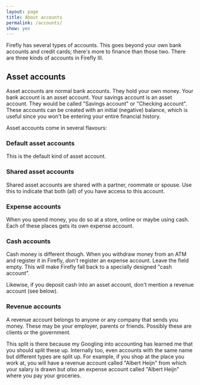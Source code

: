 ```yaml
---
layout: page
title: About accounts
permalink: /accounts/
show: yes
---
```


Firefly has several types of accounts. This goes beyond your own bank accounts and credit cards; there's more to finance than those two. There are three kinds of accounts in Firefly III.

## Asset accounts
Asset accounts are normal bank accounts. They hold your own money. Your bank account is an asset account. Your savings account is an asset account. They would be called "Savings account" or "Checking account". These accounts can be created with an initial (negative) balance, which is useful since you won't be entering your entire financial history.

Asset accounts come in several flavours:

### Default asset accounts
This is the default kind of asset account.

### Shared asset accounts
Shared asset accounts are shared with a partner, roommate or spouse. Use this to indicate that both (all) of you have access to this account.

### Expense accounts
When you spend money, you do so at a store, online or maybe using cash. Each of these places gets its own expense account.

### Cash accounts
Cash money is different though. When you withdraw money from an ATM and register it in Firefly, _don't_ register an expense account. Leave the field empty. This will make Firefly fall back to a specially designed "cash account".

Likewise, if you deposit cash into an asset account, don't mention a revenue account (see below).

### Revenue accounts
A revenue account belongs to anyone or any company that sends you money. These may be your employer, parents or friends. Possibly these are clients or the government.


This split is there because my Googling into accounting has learned me that you should split these up. Internally too, even accounts with the same name but different types are split up. For example, if you shop at the place you work at, you will have a revenue account called "Albert Heijn" from which your salary is drawn but _also_ an expense account called "Albert Heijn" where you pay your groceries.